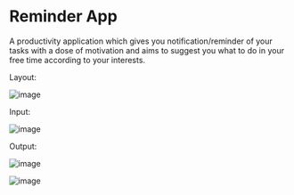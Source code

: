 # Reminder App

A productivity application which gives you notification/reminder of your tasks with a dose of motivation and aims to suggest you what to do in your free time according to your interests.


Layout:

![image](https://user-images.githubusercontent.com/118706951/224730753-e55067bf-5c1d-4cef-9dc4-7f5a912e40f8.png)

Input:

![image](https://user-images.githubusercontent.com/118706951/224731199-0c56c303-e684-4783-8130-4833afedddf8.png)

Output:

![image](https://user-images.githubusercontent.com/118706951/224731276-f2ff3b67-9fed-4e46-8081-0b4b2357d527.png)


![image](https://user-images.githubusercontent.com/118706951/224731319-ede8295e-1f9d-4ca2-aa3e-ad86c7152302.png)

